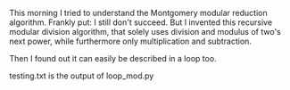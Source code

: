 This morning I tried to understand the Montgomery modular reduction algorithm. Frankly put: I still don't succeed. But I invented this recursive modular division algorithm, that solely uses division and modulus of two's next power, while furthermore only multiplication and subtraction.

Then I found out it can easily be described in a loop too.

testing.txt is the output of loop_mod.py
